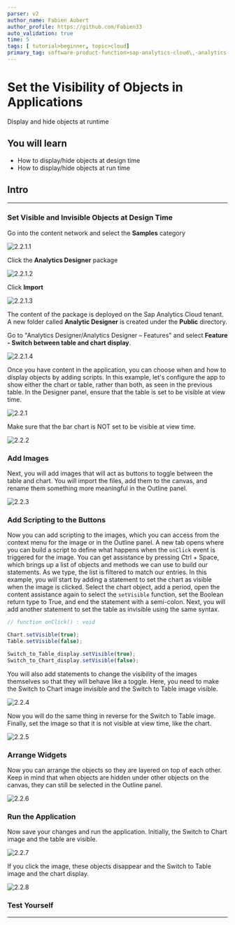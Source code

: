 ```yaml
---
parser: v2
author_name: Fabien Aubert
author_profile: https://github.com/Fabien33
auto_validation: true
time: 5
tags: [ tutorial>beginner, topic>cloud]
primary_tag: software-product-function>sap-analytics-cloud\,-analytics-designer
---
```


# Set the Visibility of Objects in Applications
<!-- description --> Display and hide objects at runtime

<!-- ## Prerequisites
 - Prerequisite 1
 - Prerequisite 2 -->

## You will learn
  - How to display/hide objects at design time
  - How to display/hide objects at run time

## Intro
<!-- Add additional information: Background information, longer prerequisites -->

---

### Set Visible and Invisible Objects at Design Time


Go into the content network and select the **Samples** category

![2.2.1.1](2.2.1.1.jpg)

Click the **Analytics Designer** package

![2.2.1.2](2.2.1.2.jpg)

Click **Import**

![2.2.1.3](2.2.1.3.jpg)

The content of the package is deployed on the Sap Analytics Cloud tenant. A new folder called **Analytic Designer** is created under the **Public** directory.

Go to "Analytics Designer/Analytics Designer – Features" and select **Feature - Switch between table and chart display**.

![2.2.1.4](2.2.1.4.jpg)

Once you have content in the application, you can choose when and how to display objects by adding scripts. In this example, let's configure the app to show either the chart or table, rather than both, as seen in the previous table. In the Designer panel, ensure that the table is set to be visible at view time.

![2.2.1](2.2.1.jpg)

Make sure that the bar chart is NOT set to be visible at view time.

![2.2.2](2.2.2.jpg)


### Add Images


Next, you will add images that will act as buttons to toggle between the table and chart. You will import the files, add them to the canvas, and rename them something more meaningful in the Outline panel.

![2.2.3](2.2.3.jpg)



### Add Scripting to the Buttons


Now you can add scripting to the images, which you can access from the context menu for the image or in the Outline panel. A new tab opens where you can build a script to define what happens when the `onClick` event is triggered for the image. You can get assistance by pressing Ctrl + Space, which brings up a list of objects and methods we can use to build our statements. As we type, the list is filtered to match our entries. In this example, you will start by adding a statement to set the chart as visible when the image is clicked. Select the chart object, add a period, open the content assistance again to select the `setVisible` function, set the Boolean return type to True, and end the statement with a semi-colon. Next, you will add another statement to set the table as invisible using the same syntax.

``` JavaScript
// function onClick() : void

Chart.setVisible(true);
Table.setVisible(false);

Switch_to_Table_display.setVisible(true);
Switch_to_Chart_display.setVisible(false);
```

You will also add statements to change the visibility of the images themselves so that they will behave like a toggle. Here, you need to make the Switch to Chart image invisible and the Switch to Table image visible.

![2.2.4](2.2.4.jpg)

Now you will do the same thing in reverse for the Switch to Table image. Finally, set the image so that it is not visible at view time, like the chart.

![2.2.5](2.2.5.jpg)


### Arrange Widgets


Now you can arrange the objects so they are layered on top of each other. Keep in mind that when objects are hidden under other objects on the canvas, they can still be selected in the Outline panel.

![2.2.6](2.2.6.jpg)


### Run the Application


Now save your changes and run the application. Initially, the Switch to Chart image and the table are visible.

![2.2.7](2.2.7.jpg)

If you click the image, these objects disappear and the Switch to Table image and the chart display.

![2.2.8](2.2.8.jpg)


### Test Yourself




---
